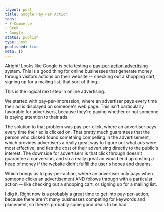 ```yaml
---
layout: post
title: Google Pay Per Action
tags:
- E-Commerce
- Geek
- Google
status: publish
type: post
published: true
meta: {}
---
```

Alright!  Looks like Google is beta testing a <a href="http://services.google.com/payperaction/" target="_blank">pay-per-action advertising</a> system.  This is a good thing for online businesses that generate money through visitors actions on their website -- checking out a shopping cart, signing up for a mailing list, that sort of thing.

This is the logical next step in online advertising.

We started with pay-per-impression, where an advertiser pays every time their ad is displayed on someone's web page.  This isn't particularly favorable for advertisers, because they're paying whether or not someone is paying attention to their ads.

The solution to that problem was pay-per-click, where an advertiser pays every time their ad is clicked on.  That pretty much guarantees that the person who clicked found something compelling in the advertisement, which provides advertisers a really great way to figure out what ads were most effective, and ties the cost of their advertising directly to the public's interest.  The downside for advertisers is that click through doesn't guarantee a conversion, and so a really great ad would end up costing a heap of money if the website didn't fulfill the user's hopes and dreams.

Which brings us to pay-per-action, where an advertiser only pays when someone clicks an advertisement AND follows through with a particular action -- like checking out a shopping cart, or signing up for a mailing list.

I dig it.  Right now is a probably a great time to get into pay-per-action, because there aren't many businesses competing for keywords and placement, so there's probably some good deals to be had.
